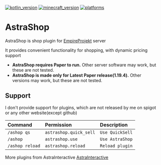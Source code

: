 [![kotlin_version](https://img.shields.io/badge/kotlin-1.9.0-blueviolet?style=flat-square)](https://github.com/Astra-Interactive/AstraLibs)
[![minecraft_version](https://img.shields.io/badge/minecraft-1.20-green?style=flat-square)](https://github.com/Astra-Interactive/AstraLibs)
[![platforms](https://img.shields.io/badge/platform-spigot-blue?style=flat-square)](https://github.com/Astra-Interactive/AstraLibs)

# AstraShop

AstraShop is shop plugin for [EmpireProjekt](https://EmpireProjekt.ru) server

It provides convenient functionality for shopping, with dynamic pricing support

* **AstraShop requires Paper to run.** Other server software may work, but these are not tested.
* **AstraShop is made only for Latest Paper release(1.19.4).** Other versions may work, but these are not tested.

## Support

I don't provide support for plugins, which are not released by me on spigot or any other website(except github)

| Command         | Permission             | Description     |
|:----------------|:-----------------------|:----------------|
| `/ashop qs`     | `astrashop.quick_sell` | `Use QuickSell` |
| `/ashop`        | `astrashop.use`        | `Use AstraShop` |
| `/ashop reload` | `astrashop.reload`     | `Reload plugin` |

More plugins from AstraInteractive [AstraInteractive](https://github.com/Astra-Interactive)
